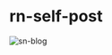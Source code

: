 # rn-self-post
![sn-blog](https://github.com/Viktoria-Derkach/rn-self-post/assets/103628161/6ca5512f-2dea-4952-a29f-f0087483be1b)
